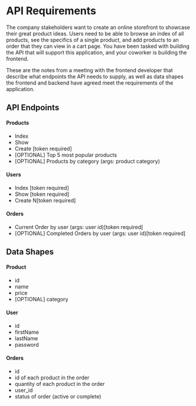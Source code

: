 # API Requirements

The company stakeholders want to create an online storefront to showcase their great product ideas. Users need to be able to browse an index of all products, see the specifics of a single product, and add products to an order that they can view in a cart page. You have been tasked with building the API that will support this application, and your coworker is building the frontend.

These are the notes from a meeting with the frontend developer that describe what endpoints the API needs to supply, as well as data shapes the frontend and backend have agreed meet the requirements of the application.

## API Endpoints

#### Products

-   Index
-   Show
-   Create [token required]
-   [OPTIONAL] Top 5 most popular products
-   [OPTIONAL] Products by category (args: product category)

#### Users

-   Index [token required]
-   Show [token required]
-   Create N[token required]

#### Orders

-   Current Order by user (args: user id)[token required]
-   [OPTIONAL] Completed Orders by user (args: user id)[token required]

## Data Shapes

#### Product

-   id
-   name
-   price
-   [OPTIONAL] category

#### User

-   id
-   firstName
-   lastName
-   password

#### Orders

-   id
-   id of each product in the order
-   quantity of each product in the order
-   user_id
-   status of order (active or complete)
